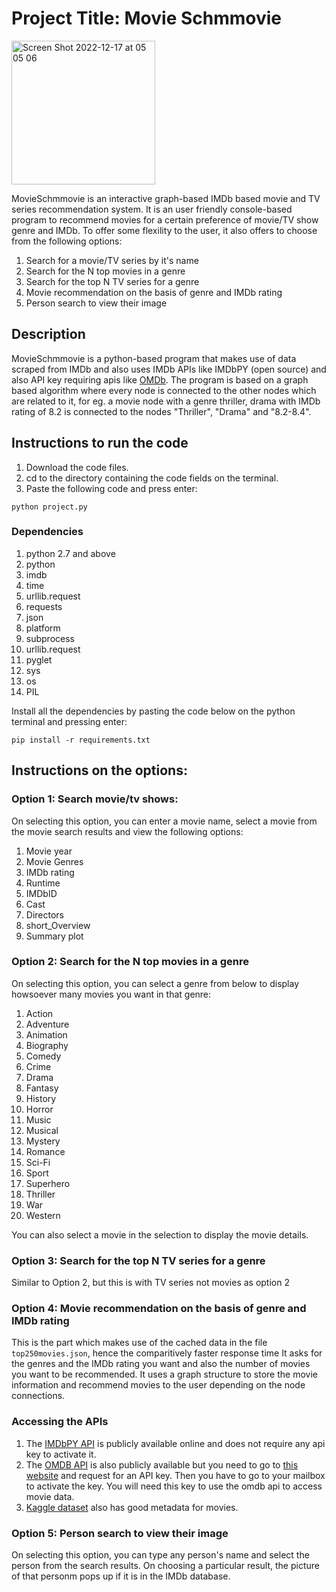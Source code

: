 # Project Title: Movie Schmmovie 

<img width="230" alt="Screen Shot 2022-12-17 at 05 05 06" src="https://user-images.githubusercontent.com/47816217/208236610-4d041f60-30d4-473b-94bc-99b04a69384e.png">


MovieSchmmovie is an interactive graph-based IMDb based movie and TV series recommendation system. It is an user friendly console-based program to 
recommend movies for a certain preference of movie/TV show genre and IMDb. To offer some flexility to the user, it also offers to choose from the following options:

1. Search for a movie/TV series by it's name
2. Search for the N top movies in a genre
3. Search for the top N TV series for a genre
4. Movie recommendation on the basis of genre and IMDb rating
5. Person search to view their image

## Description

MovieSchmmovie is a python-based program that makes use of data scraped from IMDb and also uses IMDb APIs like IMDbPY (open source) and also API key requiring apis like [OMDb](https://www.omdbapi.com/). The program is based on a graph based algorithm where every node is connected to the other nodes
which are related to it, for eg. a movie node with a genre thriller, drama with IMDb rating of 8.2 is connected to the nodes "Thriller", "Drama" and "8.2-8.4". 

## Instructions to run the code
1. Download the code files.
2. cd to the directory containing the code fields on the terminal.
3. Paste the following code and press enter:
```
python project.py
```
### Dependencies
1. python 2.7 and above
2. python
3. imdb
4. time
5. urllib.request
6. requests
7. json
8. platform   
9. subprocess  
10. urllib.request
11. pyglet
12. sys
13. os
14. PIL

Install all the dependencies by pasting the code below on the python terminal and pressing enter: 

```
pip install -r requirements.txt
```

## Instructions on the options:
### Option 1: Search movie/tv shows:

On selecting this option, you can enter a movie name, select a movie from the movie search results and view the following options:
1. Movie year
2. Movie Genres
3. IMDb rating
4. Runtime 
5. IMDbID
6. Cast
7. Directors
8. short_Overview
9. Summary plot

### Option 2: Search for the N top movies in a genre

On selecting this option, you can select a genre from below to display howsoever many movies you want in that genre:
1. Action
2. Adventure
3. Animation
4. Biography
5. Comedy
6. Crime
7. Drama
8. Fantasy
9. History
10. Horror
11. Music
12. Musical
13. Mystery
14. Romance
15. Sci-Fi
16. Sport
17. Superhero
18. Thriller
19. War
20. Western

You can also select a movie in the selection to display the movie details.

### Option 3: Search for the top N TV series for a genre

Similar to Option 2, but this is with TV series not movies as option 2

### Option 4: Movie recommendation on the basis of genre and IMDb rating

This is the part which makes use of the cached data in the file `top250movies.json`, hence the comparitively faster response time
It asks for the genres and the IMDb rating you want and also the number of movies you want to be recommended. It uses a graph structure to 
store the movie information and recommend movies to the user depending on the node connections.

### Accessing the APIs

1. The [IMDbPY API](https://pypi.org/project/IMDbPY/) is publicly available online and does not require any api key to activate it.
2. The [OMDB API](https://www.omdbapi.com/) is also publicly available but you need to go to [this website](https://www.omdbapi.com/) and request 
    for an API key. Then you have to go to your mailbox to activate the key. You will need this key to use the omdb api to access movie data.
3. [Kaggle dataset](https://www.kaggle.com/datasets/rounakbanik/the-movies-dataset) also has good metadata for movies.

### Option 5: Person search to view their image

On selecting this option, you can type any person's name and select the person from the search results. On choosing a particular result, the picture of that personm pops up if it is in the IMDb database.

